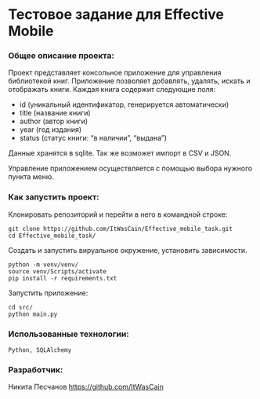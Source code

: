 # Тестовое задание для Effective Mobile

### Общее описание проекта:
Проект представляет консольное приложение для управления библиотекой книг.
Приложение позволяет добавлять, удалять, искать и отображать книги. Каждая книга содержит следующие поля:
 - id (уникальный идентификатор, генерируется автоматически)
 - title (название книги)
 - author (автор книги)
 - year (год издания)
 - status (статус книги: “в наличии”, “выдана”)

Данные хранятся в sqlite. Так же возможет импорт в CSV и JSON.

Управление приложением осуществляется с помощью выбора нужного пункта меню.

### Как запустить проект:

Клонировать репозиторий и перейти в него в командной строке:

```
git clone https://github.com/ItWasCain/Effective_mobile_task.git
cd Effective_mobile_task/
```

Создать и запустить вируальное окружение, установить зависимости.

```
python -m venv/venv/
source venv/Scripts/activate
pip install -r requirements.txt
```

Запустить приложение:

```
cd src/
python main.py
```



### Использованные технологии:

    Python, SQLAlchemy


### Разработчик:
Никита Песчанов https://github.com/ItWasCain


